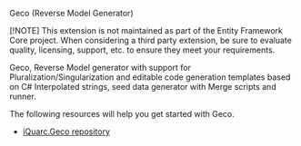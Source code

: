 Geco (Reverse Model Generator)

[!NOTE]
This extension is not maintained as part of the Entity Framework Core project. When considering a third party extension, be sure to evaluate quality, licensing, support, etc. to ensure they meet your requirements.

Geco, Reverse Model generator with support for Pluralization/Singularization and editable code generation templates based on C# Interpolated strings,
seed data generator with Merge scripts and runner.

The following resources will help you get started with Geco.

* [iQuarc.Geco repository](https://github.com/iQuarc/Geco)

